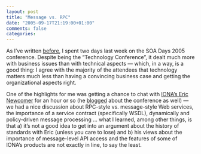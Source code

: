 ```yaml
---
layout: post
title: "Message vs. RPC"
date: "2005-09-17T21:19:00+01:00"
comments: false
categories: 
---
```


<p>As I&#8217;ve written <a href="/blog/st/2005/09/14/soa_and_web_services.html">before</a>, I spent two days last week on the SOA Days 2005 conference. Despite being the &#8220;Technology Conference&#8221;, it dealt much more with business issues than with technical aspects &#8212; which, in a way, is a good thing: I agree with the majority of the attendees that technology matters much less than having a convincing business case and getting the organizational aspects right.</p>

<p>One of the highlights for me was getting a chance to chat with <a href="http://www.iona.com/blogs/newcomer/">IONA&#8217;s Eric Newcomer</a> for an hour or so (he <a href="http://www.iona.com/blogs/newcomer/archives/000204.html">blogged</a> about the conference as well) &#8212; we had a nice discussion about RPC-style vs. message-style Web services, the importance of a service contract (specifically WSDL), dynamically and policy-driven message processing &#8230; what I learned, among other things, is that a) it&#8217;s not a good idea to get into an argument about the history of standards with Eric (unless you care to lose) and b) his views about the importance of message-level API access and the features of some of IONA&#8217;s products are not exactly in line, to say the least.</p>


